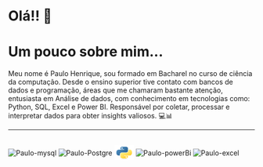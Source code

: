 ### <h1>Olá!! 👋</h1>

<h1>Um pouco sobre mim...</h1>

<p> Meu nome é Paulo Henrique, sou formado em Bacharel no curso de ciência da computação. Desde o ensino superior tive contato com bancos de dados e programação, áreas que me chamaram bastante atenção, entusiasta em Análise de dados, com conhecimento em tecnologias como: Python, SQL, Excel e Power BI. Responsável por coletar, processar e interpretar dados para obter insights valiosos. 💻📊 
</p>

<hr>

<div style="display: inline_block"><br>
<img align="center" alt="Paulo-mysql" height="30" width="40" src="https://cdn.jsdelivr.net/gh/devicons/devicon/icons/mysql/mysql-original-wordmark.svg" />
<img align="center" alt="Paulo-Postgre" height="30" width="40" src="https://cdn.jsdelivr.net/gh/devicons/devicon/icons/postgresql/postgresql-original-wordmark.svg"/>
<img align="center" alt="Paulo-Python" height="30" width="40" src="https://raw.githubusercontent.com/devicons/devicon/master/icons/python/python-original.svg">
<img align="center" alt="Paulo-powerBi" height="30" width="40" src="https://img.icons8.com/color/48/null/power-bi.png"/>
<img align="center" alt="Paulo-excel" height="30" width="40" src="https://img.icons8.com/color/48/null/ms-excel.png"/>
</div>      
